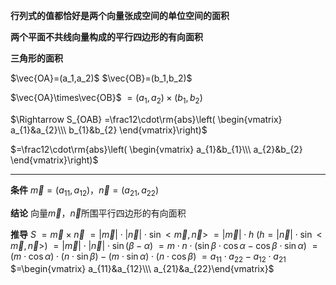 **行列式的值都恰好是两个向量张成空间的单位空间的面积**

**两个平面不共线向量构成的平行四边形的有向面积**

**三角形的面积**

$\vec{OA}=(a_1,a_2)$
$\vec{OB}=(b_1,b_2)$

$\vec{OA}\times\vec{OB}$
$=(a_1,a_2)\times(b_1,b_2)$

$\Rightarrow S_{OAB}
=\frac12\cdot\rm{abs}\left(
\begin{vmatrix}
a_{1}&a_{2}\\\ 
b_{1}&b_{2}
\end{vmatrix}\right)$

$=\frac12\cdot\rm{abs}\left(
\begin{vmatrix}
a_{1}&b_{1}\\\ 
a_{2}&b_{2}
\end{vmatrix}\right)$

---
**条件**
$\vec m=(a_{11},a_{12})，\vec n=(a_{21},a_{22})$

**结论**
向量$\vec m，\vec n$所围平行四边形的有向面积

**推导**
$S$
$=\vec m\times\vec n$
$=|\vec m|\cdot|\vec n|\cdot\sin<\vec m,\vec n>$
$=|\vec m|\cdot h$ ($h=|\vec n|\cdot\sin<\vec m,\vec n>$)
$=|\vec m|\cdot|\vec n|\cdot\sin(\beta-\alpha)$
$=m\cdot n\cdot(\sin\beta\cdot\cos\alpha
-\cos\beta\cdot\sin\alpha)$
$=(m\cdot\cos\alpha)\cdot(n\cdot\sin\beta)
-(m\cdot\sin\alpha)\cdot(n\cdot\cos\beta)$
$=a_{11}\cdot a_{22}-a_{12}\cdot a_{21}$
$=\begin{vmatrix}
a_{11}&a_{12}\\\ 
a_{21}&a_{22}\end{vmatrix}$